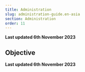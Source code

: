 ```yaml
---
title: Administration
slug: administration-guide.en-asia
section: Administration
order: 11
---
```


**Last updated 6th November 2023**



## Objective  

**Last updated 6th November 2023**

